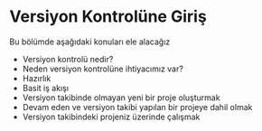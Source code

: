 # Versiyon Kontrolüne Giriş

Bu bölümde aşağıdaki konuları ele alacağız
* Versiyon kontrolü nedir?
* Neden versiyon kontrolüne ihtiyacımız var?
* Hazırlık
* Basit iş akışı
* Versiyon takibinde olmayan yeni bir proje oluşturmak
* Devam eden ve versiyon takibi yapılan bir projeye dahil olmak
* Versiyon takibindeki projeniz üzerinde çalışmak
